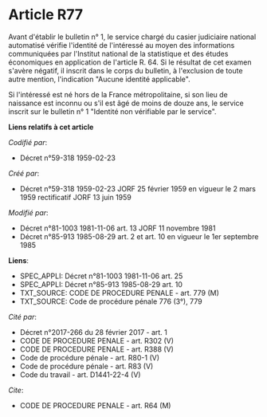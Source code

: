 # Article R77

Avant d'établir le bulletin n° 1, le service chargé du casier judiciaire national automatisé vérifie l'identité de
l'intéressé au moyen des informations communiquées par l'Institut national de la statistique et des études économiques en
application de l'article R. 64. Si le résultat de cet examen s'avère négatif, il inscrit dans le corps du bulletin, à
l'exclusion de toute autre mention, l'indication "Aucune identité applicable".

Si l'intéressé est né hors de la France métropolitaine, si son lieu de naissance est inconnu ou s'il est âgé de moins de
douze ans, le service inscrit sur le bulletin n° 1 "Identité non vérifiable par le service".

**Liens relatifs à cet article**

_Codifié par_:

  - Décret n°59-318 1959-02-23

_Créé par_:

  - Décret n°59-318 1959-02-23 JORF 25 février 1959 en vigueur le 2 mars 1959 rectificatif JORF 13 juin 1959

_Modifié par_:

  - Décret n°81-1003 1981-11-06 art. 13 JORF 11 novembre 1981
  - Décret n°85-913 1985-08-29 art. 2 et art. 10 en vigueur le 1er septembre 1985

**Liens**:

  - SPEC_APPLI: Décret n°81-1003 1981-11-06 art. 25
  - SPEC_APPLI: Décret n°85-913 1985-08-29 art. 10
  - TXT_SOURCE: CODE DE PROCEDURE PENALE - art. 779 (M)
  - TXT_SOURCE: Code de procédure pénale 776 (3°), 779

_Cité par_:

  - Décret n°2017-266 du 28 février 2017 - art. 1
  - CODE DE PROCEDURE PENALE - art. R302 (V)
  - CODE DE PROCEDURE PENALE - art. R388 (V)
  - Code de procédure pénale - art. R80-1 (V)
  - Code de procédure pénale - art. R83 (V)
  - Code du travail - art. D1441-22-4 (V)

_Cite_:

  - CODE DE PROCEDURE PENALE - art. R64 (M)
